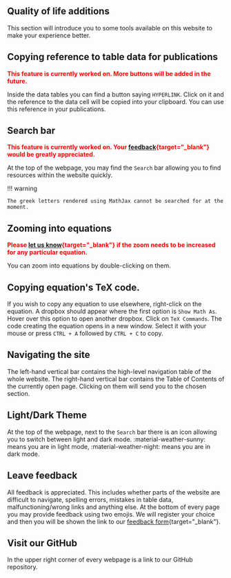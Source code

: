 ## Quality of life additions

This section will introduce you to some tools available on this website to make your experience better.

## Copying reference to table data for publications

<b><font color=#FF0000>This feature is currently worked on. More buttons will be added in the future.</font></b>

Inside the data tables you can find a button saying `HYPERLINK`. Click on it and the reference to the data cell will be copied into your clipboard. You can use this reference in your publications.

## Search bar

<b><font color=#FF0000>This feature is currently worked on. Your [feedback](https://forms.gle/dsfUEZx6P91rBwJe6){target="_blank"} would be greatly appreciated.</font></b>

At the top of the webpage, you may find the `Search` bar allowing you to find resources within the website quickly.

!!! warning
    
    The greek letters rendered using MathJax cannot be searched for at the moment.

## Zooming into equations

<b><font color=#FF0000>Please [let us know](https://forms.gle/dsfUEZx6P91rBwJe6){target="_blank"} if the zoom needs to be increased for any particular equation.</font></b>

You can zoom into equations by double-clicking on them.

## Copying equation's TeX code.

If you wish to copy any equation to use elsewhere, right-click on the equation. A dropbox should appear where the first option is `Show Math As`. Hover over this option to open another dropbox. Click on `TeX Commands`. The code creating the equation opens in a new window. Select it with your mouse or press `CTRL + A` followed by `CTRL + C` to copy.

## Navigating the site

The left-hand vertical bar contains the high-level navigation table of the whole website. The right-hand vertical bar contains the Table of Contents of the currently open page. Clicking on them will send you to the chosen section.

## Light/Dark Theme

At the top of the webpage, next to the `Search` bar there is an icon allowing you to switch between light and dark mode. :material-weather-sunny: means you are in light mode, :material-weather-night: means you are in dark mode.

## Leave feedback

All feedback is appreciated. This includes whether parts of the website are difficult to navigate, spelling errors, mistakes in table data, malfunctioning/wrong links and anything else. At the bottom of every page you may provide feedback using two emojis. We will register your choice and then you will be shown the link to our [feedback form](https://forms.gle/dsfUEZx6P91rBwJe6){target="_blank"}.

## Visit our GitHub

In the upper right corner of every webpage is a link to our GitHub repository.